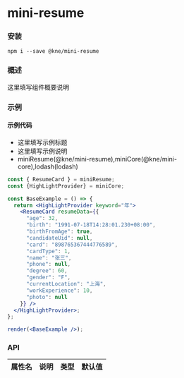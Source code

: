 
# mini-resume


### 安装

```shell
npm i --save @kne/mini-resume
```


### 概述

这里填写组件概要说明


### 示例

#### 示例代码

- 这里填写示例标题
- 这里填写示例说明
- miniResume(@kne/mini-resume),miniCore(@kne/mini-core),lodash(lodash)

```jsx
const { ResumeCard } = miniResume;
const {HighLightProvider} = miniCore;

const BaseExample = () => {
  return <HighLightProvider keyword="年">
    <ResumeCard resumeData={{
      "age": 32,
      "birth": "1991-07-18T14:28:01.230+08:00",
      "birthFromAge": true,
      "candidateUid": null,
      "card": "898765367444776589",
      "cardType": 1,
      "name": "张三",
      "phone": null,
      "degree": 60,
      "gender": "F",
      "currentLocation": "上海",
      "workExperience": 10,
      "photo": null
    }} />
  </HighLightProvider>;
};

render(<BaseExample />);

```


### API

|属性名|说明|类型|默认值|
|  ---  | ---  | --- | --- |

